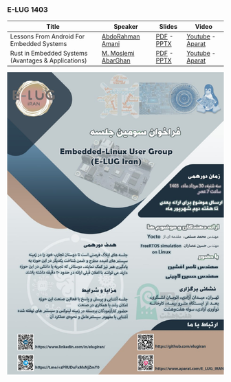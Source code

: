 ### E-LUG 1403

| Title  | Speaker | Slides | Video |
| ------------- | ------------- | ------------- | ------------- |
| Lessons From Android For Embedded Systems | [AbdoRahman Amani](https://github.com/adjexpress) | [PDF](events/1403/05/documents/LessonsFromAndroidForEmbeddedSystems.pdf) - [PPTX](events/1403/05/documents/LessonsFromAndroidForEmbeddedSystems.pptx) | [Youtube](https://www.youtube.com/@E-LUG_IRAN) - [Aparat](https://www.aparat.com/E_LUG_IRAN) |
| Rust in Embedded Systems (Avantages & Applications) | [M. Moslemi AbarGhan](https://www.linkedin.com/in/mohammad-moslemi-abarghan) | [PDF](events/1403/05/documents/RustinEmbeddedSystemsAvantagesApplications.pdf) - [PPTX](events/1403/05/documents/RustinEmbeddedSystemsAvantagesApplications.pptx) | [Youtube](https://www.youtube.com/@E-LUG_IRAN) - [Aparat](https://www.aparat.com/E_LUG_IRAN) |

![Poster 1403-05](events/1403/05/documents/poster.jpg)
